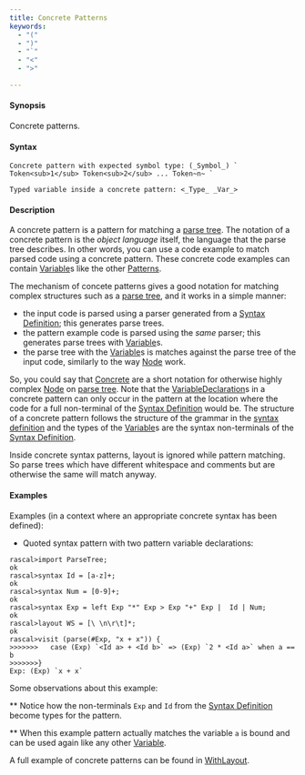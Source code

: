 ```yaml
---
title: Concrete Patterns
keywords:
  - "("
  - ")"
  - "`"
  - "<"
  - ">"

---
```


#### Synopsis

Concrete patterns.

#### Syntax

```rascal
Concrete pattern with expected symbol type: (_Symbol_) ` Token<sub>1</sub> Token<sub>2</sub> ... Token~n~ `
```
```rascal
Typed variable inside a concrete pattern: <_Type_ _Var_>
```

#### Description

A concrete pattern is a pattern for matching a [parse tree](../../../Library/ParseTree.md). The notation of a concrete pattern is the *object language* itself, the language that the parse tree describes. 
In other words, you can use a code example to match parsed code using a concrete pattern. These concrete code examples can contain [Variable](../../../Rascal/Patterns/Variable)s like the other [Patterns](../../../Rascal/Patterns).

The mechanism of concete patterns gives a good notation for matching complex structures such as a [parse tree](../../../Library/ParseTree.md), and it works in a simple manner:
   
   * the input code is parsed using a parser generated from a [Syntax Definition](../../../Rascal/Declarations/SyntaxDefinition); this generates parse trees.
   * the pattern example code is parsed using the *same* parser; this generates parse trees with [Variable](../../../Rascal/Patterns/Variable)s.
   * the parse tree with the [Variable](../../../Rascal/Patterns/Variable)s is matches against the parse tree of the input code, similarly to the way [Node](../../../Rascal/Patterns/Node) work.     
 
So, you could say that [Concrete](../../../Rascal/Patterns/Concrete) are a short notation for otherwise highly complex [Node](../../../Rascal/Patterns/Node) on [parse tree](../../../Library/ParseTree.md).  Note that the [VariableDeclaration](../../../Rascal/Patterns/VariableDeclaration)s in a concrete pattern can
only occur in the pattern at the location where the code for a full non-terminal of the [Syntax Definition](../../../Rascal/Declarations/SyntaxDefinition) would be. The structure of a concrete pattern follows the structure of the 
grammar in the [syntax definition](../../../Rascal/Declarations/SyntaxDefinition) and the types of the [Variable](../../../Rascal/Patterns/Variable)s are the syntax non-terminals of the [Syntax Definition](../../../Rascal/Declarations/SyntaxDefinition).  

Inside concrete syntax patterns, layout is ignored while pattern matching. So parse trees which have different whitespace and comments but are otherwise the same will match anyway.

#### Examples

Examples (in a context where an appropriate concrete syntax has been defined):

*  Quoted syntax pattern with two pattern variable declarations:

```rascal-shell
rascal>import ParseTree;
ok
rascal>syntax Id = [a-z]+;
ok
rascal>syntax Num = [0-9]+;
ok
rascal>syntax Exp = left Exp "*" Exp > Exp "+" Exp |  Id | Num;
ok
rascal>layout WS = [\ \n\r\t]*;
ok
rascal>visit (parse(#Exp, "x + x")) {
>>>>>>>   case (Exp) `<Id a> + <Id b>` => (Exp) `2 * <Id a>` when a == b
>>>>>>>}
Exp: (Exp) `x + x`
```
Some observations about this example:

** Notice how the non-terminals `Exp` and `Id` from the [Syntax Definition](../../../Rascal/Declarations/SyntaxDefinition) become types for the pattern.

** When this example pattern actually matches the variable `a` is bound and can be used again like any other [Variable](../../../Rascal/Patterns/Variable). 


A full example of concrete patterns can be found in [WithLayout](../../../Recipes/Languages/Exp/Concrete/WithLayout).



